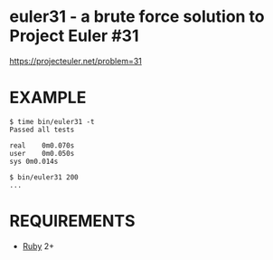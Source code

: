 # euler31 - a brute force solution to Project Euler #31

https://projecteuler.net/problem=31

# EXAMPLE

```
$ time bin/euler31 -t
Passed all tests

real	0m0.070s
user	0m0.050s
sys	0m0.014s

$ bin/euler31 200
...
```

# REQUIREMENTS

* [Ruby](http://www.ruby-lang.org/en/) 2+
